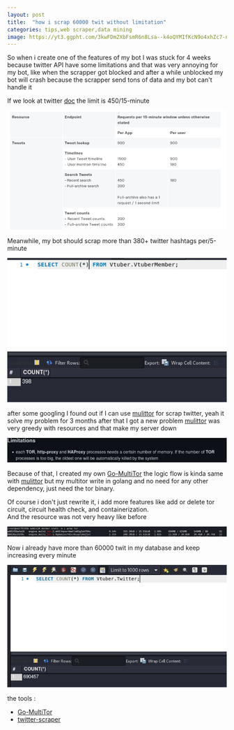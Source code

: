 ```yaml
---
layout: post
title:  "how i scrap 60000 twit without limitation"
categories: tips,web scraper,data mining
image: https://yt3.ggpht.com/3kwFDm2XbFsmR6n8Lsa--k4oQYMIfKcN9o4xhZc7-nCVSw-O483UtEdCO55cdusiNC9HmfjR=s800-c-k-c0x00ffffff-no-rj
---
```


So when i create one of the features of my bot I was stuck for 4 weeks because twitter API have some limitations and that was very annoying for my bot, like when the scrapper got blocked and after a while unblocked my bot will crash because the scrapper send tons of data and my bot can't handle it

If we look at twitter [doc](https://developer.twitter.com/en/docs/twitter-api/rate-limits) the limit is 450/15-minute

![1.png](../../assets/img/tor/1.png)

Meanwhile, my bot should scrap more than 380+ twitter hashtags per/5-minute

![2.png](../../assets/img/tor/2.png)

after some googling I found out if I can use [mulittor](https://github.com/trimstray/multitor) for scrap twitter, yeah it solve my problem for 3 months after that I got a new problem [mulittor](https://github.com/trimstray/multitor) was very greedy with resources and that make my server down 

![3.png](../../assets/img/tor/3.png)

Because of that, I created my own [Go-MultiTor](https://github.com/JustHumanz/Go-MultiTor) the logic flow is kinda same with [mulittor](https://github.com/trimstray/multitor) but my multitor write in golang and no need for any other dependency, just need the tor binary.

Of course i don't just rewrite it, i add more features like add or delete tor circuit, circuit health check, and containerization.  
And the resource was not very heavy like before

![4.png](../../assets/img/tor/4.png)


Now i already have more than 60000 twit in my database and keep increasing every minute 

![5.png](../../assets/img/tor/5.png)

the tools :
- [Go-MultiTor](https://github.com/JustHumanz/Go-MultiTor)
- [twitter-scraper](https://github.com/n0madic/twitter-scraper)